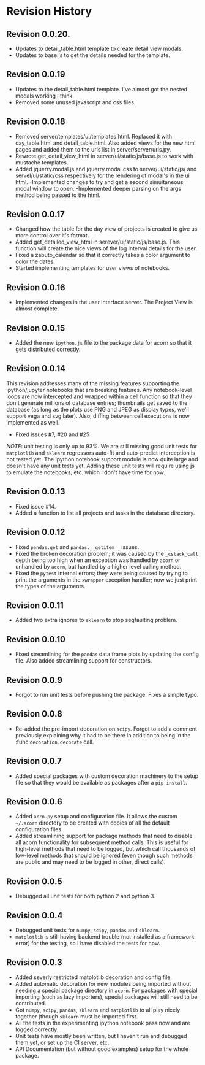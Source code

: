 # Revision History

## Revision 0.0.20.
- Updates to detail_table.html template to create detail view modals.
- Updates to base.js to get the details needed for the template.

## Revision 0.0.19
- Updates to the detail_table.html template. I've almost got the nested modals working I think.
- Removed some unused javascript and css files.

## Revision 0.0.18
- Removed server/templates/ui/templates.html. Replaced it with
  day_table.html and detail_table.html. Also added views for the new
  html pages and added them to the urls list in server/server/urls.py.
- Rewrote get_detail_view_html in server/ui/static/js/base.js to work
  with mustache templates.
- Added jquerry.modal.js and jquerry.modal.css to server/ui/static/js/
  and servel/ui/static/css respectively for the rendering of modal's
  in the ui html.
-Implemented changes to try and get a second simultaneous modal window
 to open.
-Implemented deeper parsing on the args method being passed to the html.

## Revision 0.0.17

- Changed how the table for the day view of projects is created to give
  us more control over it's format.
- Added get_detailed_view_html in serever/ui/static/js/base.js. This
  function will create the nice views of the log interval details for the
  user.
- Fixed a zabuto_calendar so that it correctly takes a color argument
  to color the dates.
- Started implementing templates for user views of notebooks.

## Revision 0.0.16

- Implemented changes in the user interface server. The Project View is almost complete.

## Revision 0.0.15

- Added the new `ipython.js` file to the package data for acorn so that it gets
  distributed correctly.

## Revision 0.0.14

This revision addresses many of the missing features supporting the
ipython/jupyter notebooks that are breaking features. Any notebook-level loops
are now intercepted and wrapped within a cell function so that they don't
generate millions of database entries; thumbnails get saved to the database (as
long as the plots use PNG and JPEG as display types, we'll support vega and svg
later). Also, diffing between cell executions is now implemented as well. 

- Fixed issues #7, #20 and #25

*NOTE*: unit testing is only up to 93%. We are still missing good unit tests for
`matplotlib` and `sklearn` regressors auto-fit and auto-predict interception is
not tested yet. The ipython notebook support module is now quite large and
doesn't have any unit tests yet. Adding these unit tests will require using js
to emulate the notebooks, etc. which I don't have time for now.

## Revision 0.0.13

- Fixed issue #14.
- Added a function to list all projects and tasks in the database directory.

## Revision 0.0.12

- Fixed `pandas.get` and `pandas.__getitem__` issues.
- Fixed the broken decoration problem; it was caused by the `_cstack_call` depth being too high when an exception was handled by `acorn` or unhandled by `acorn`, but handled by a higher level calling method.
- Fixed the `pytest` internal errors; they were being caused by trying to print the arguments in the `xwrapper` exception handler; now we just print the types of the arguments.

## Revision 0.0.11

- Added two extra ignores to `sklearn` to stop segfaulting problem.

## Revision 0.0.10

- Fixed streamlining for the `pandas` data frame plots by updating the config file. Also added streamlining support for constructors.

## Revision 0.0.9

- Forgot to run unit tests before pushing the package. Fixes a simple typo.

## Revision 0.0.8

- Re-added the pre-import decoration on `scipy`. Forgot to add a comment previously explaining why it had to be there in addition to being in the :func:`decoration.decorate` call.

## Revision 0.0.7

- Added special packages with custom decoration machinery to the setup file so that they would be available as packages after a `pip install`.

## Revision 0.0.6

- Added `acrn.py` setup and configuration file. It allows the custom `~/.acorn` directory to be created with copies of all the default configuration files.
- Added streamlining support for package methods that need to disable all acorn functionality for subsequent method calls. This is useful for high-level methods that need to be logged, but which call thousands of low-level methods that should be ignored (even though such methods are public and may need to be logged in other, direct calls).

## Revision 0.0.5

- Debugged all unit tests for both python 2 and python 3.

## Revision 0.0.4

- Debugged unit tests for `numpy`, `scipy`, `pandas` and `sklearn`.
- `matplotlib` is still having backend trouble (not installed as a framework error) for the testing, so I have disabled the tests for now.

## Revision 0.0.3

- Added severly restricted matplotlib decoration and config file.
- Added automatic decoration for new modules being imported without needing a special package directory in `acorn`. For packages with special importing (such as lazy importers), special packages will still need to be contributed.
- Got `numpy`, `scipy`, `pandas`, `sklearn` and `matplotlib` to all play nicely together (though `sklearn` must be imported first.
- All the tests in the experimenting ipython notebook pass now and are logged correctly.
- Unit tests have mostly been written, but I haven't run and debugged them yet, or set up the CI server, etc.
- API Documentation (but without good examples) setup for the whole package.
